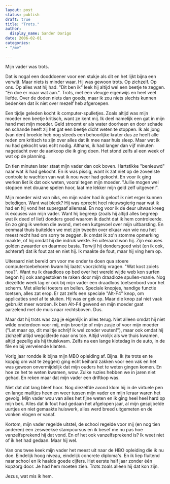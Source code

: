 ```yaml
---
layout: post
status: publish
draft: true
title: "Trots."
author:
  display_name: Sander Dorigo
date: 2006-02-01
categories:
- "/me"

---
```


Mijn vader was trots.

Dat is nogal een dooddoener voor een stukje als dit en het lijkt bijna een verwijt. Maar niets is minder waar. Hij was gewoon trots. Op zichzelf. Op ons. Op alles wat hij had. "Dit ben ik" leek hij altijd wel een beetje te zeggen. "En doe er maar wat aan.". Trots, met een vleugje eigenwijs en heel veel liefde. Over de doden niets dan goeds, maar ik zou niets slechts kunnen bedenken dat ik niet over mezelf heb afgeroepen.

Een tijdje geleden kocht ik computer-spulletjes. Zoals altijd was mijn moeder een beetje kritisch, want ze kent mij. Ik deel namelijk een gat in mijn hand met mijn moeder. Geld stroomt er als water doorheen en door schade en schande heeft zij het gat een beetje dicht weten te stoppen. Ik als jong (van den) broekie heb nog steeds een behoorlijke krater dus ze heeft alle reden om kritisch te zijn over alles dat ik mee naar huis sleep. Maar wat ik nu had gekocht was echt nodig. Althans, ik had langer dan vijf minuten nagedacht over de aankoop die ik ging doen. Het stond zelfs al een week of wat op de planning.

En tien minuten later staat mijn vader dan ook boven. Hartstikke "benieuwd" naar wat ik had gekocht. En ik was pissig, want ik zat niet op de zoveelste controle te wachten van wat ik nou weer had gekocht. En voor ik ging werken liet ik dat ook weten, vooral tegen mijn moeder. "Jullie mogen wel stoppen met douane spelen hoor, laat me lekker mijn geld zelf uitgeven!".

Mijn moeder wist van niks, en mijn vader had ik geloof ik niet erger kunnen beledigen. Want wat bleek? Hij was oprecht heel nieuwsgierig naar wat ik had en hij vond het supergaaf allemaal. En nog voor ik de deur uitwas kreeg ik excuses van mijn vader. Want hij begreep (zoals hij altijd alles begreep wat ik deed of liet) donders goed waarom ik dacht dat ik hem controleerde. En zo ging ik werken die avond, met een kutgevoel over mijn uitbarsting. En eenmaal thuis buitelden we met zijn tweeën over elkaar van wie nou het meest recht had om sorry te zeggen. Ik omdat ik zo'n stomme opmerking maakte, of hij omdat hij die indruk wekte. En uiteraard won hij. Zijn excuses golden zwaarder en daarmee basta. Terwijl hij dondersgoed wist (en ik ook, achteraf) dat ik fout zat en niet hij. Ik maakte de fout, maar hij ving hem op.

Uiteraard niet bereid om voor me onder te doen qua stoere computertoebehoren kwam hij laatst voorzichtig vragen. "Wat kost zoiets nou?". Want nu ik draadloos op bed over het wereld wijde web kon surfen begon hij ook aangestoken te raken door mijn draadloze spullen-manie. Nog diezelfde week lag er ook bij mijn vader een draadloos toetsenbord voor het scherm. Met allerlei toeters en bellen. Speciale knopjes, handige functie toetsen, alles zat erop. Er zat zelfs een speciale "Alt-F4" knop, om applicaties snel af te sluiten. Hij was er gek op. Maar die knop zal niet vaak gebruikt meer worden. Ik ben Alt-F4 gewend en mijn moeder gaat aarzelend met de muis naar rechtsboven. Dus.

Maar dat hij trots was zag je eigenlijk in alles terug. Niet alleen omdat hij niet wilde onderdoen voor mij, mijn broertje of mijn zusje of voor mijn moeder ("Let maar op, dit mailtje schrijf ik wel zonder vouten!"), maar ook omdat hij zichzelf altijd wegcijferde naar ons toe. Altijd vrolijk als we thuis kwamen, altijd gezellig als hij thuiskwam. Zelfs na een lange klotedag in de auto, in de file en bij vervelende klanten.

Vorig jaar rondde ik bijna mijn MBO opleiding af. Bijna. Ik (te trots en te koppig om wat te zeggen) ging echt keihard zakken voor een vak en het was gewoon onvermijdelijk dat mijn ouders het te weten gingen komen. En hoe ze het te weten kwamen, wow. Zulke ruzies hebben we in jaren niet gehad. En reken maar dat mijn vader een driftkop was.

Niet dat dat lang bleef hoor. Nog diezelfde avond klom hij in de virtuele pen en lange mailtjes heen en weer tussen mijn vader en mijn leraar waren het gevolg. Mijn vader wou van alles het fijne weten en ik ging heel heel hard op mijn bek. Alles dat ik fout had gedaan het afgelopen jaar, al mijn gespijbelde uurtjes en niet gemaakte huiswerk, alles werd breed uitgemeten en de vonken vlogen er vanaf.

Kortom, mijn vader regelde uitstel, de school regelde voor mij (en nog tien anderen) een zesweekse stampcursus en ik besef me nu pas hoe vanzelfsprekend hij dat vond. En of het ook vanzelfsprekend is? Ik weet niet of ik het had gedaan. Maar hij wel.

Van ons twee keek mijn vader het meest uit naar de HBO opleiding die ik nu doe. Eindelijk hoog niveau, eindelijk concrete diploma's. En ik liep fluitend naar school en ik haalde goede cijfers. Het eerste half jaar zonder één kopzorg door. Je had hem moeten zien. Trots zoals alleen hij dat kon zijn.

Jezus, wat mis ik hem.
